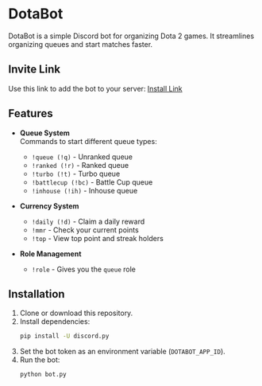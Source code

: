 # DotaBot

DotaBot is a simple Discord bot for organizing Dota 2 games. It streamlines organizing queues and start matches faster.

## Invite Link
Use this link to add the bot to your server: [Install Link](https://discord.com/oauth2/authorize?client_id=1336990172767846501)

## Features
- **Queue System**  
  Commands to start different queue types:
  - `!queue (!q)` - Unranked queue  
  - `!ranked (!r)` - Ranked queue  
  - `!turbo (!t)` - Turbo queue  
  - `!battlecup (!bc)` - Battle Cup queue  
  - `!inhouse (!ih)` - Inhouse queue  

- **Currency System**  
  - `!daily (!d)` - Claim a daily reward  
  - `!mmr` - Check your current points  
  - `!top` - View top point and streak holders  

- **Role Management**  
  - `!role` - Gives you the `queue` role  

## Installation
1. Clone or download this repository.
2. Install dependencies:
   ```bash
   pip install -U discord.py
   ```
3. Set the bot token as an environment variable (`DOTABOT_APP_ID`).
4. Run the bot:
   ```bash
   python bot.py
   ```
